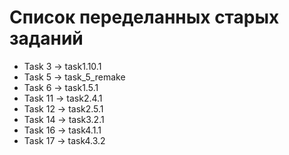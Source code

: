 # Список переделанных старых заданий

- Task 3 -> task1.10.1
- Task 5 -> task_5_remake
- Task 6 -> task1.5.1
- Task 11 -> task2.4.1
- Task 12 -> task2.5.1
- Task 14 -> task3.2.1
- Task 16 -> task4.1.1
- Task 17 -> task4.3.2
